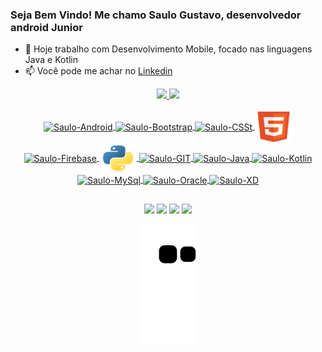 ### Seja Bem Vindo! Me chamo Saulo Gustavo, desenvolvedor android Junior


- 🔭 Hoje trabalho com Desenvolvimento Mobile, focado nas linguagens Java e Kotlin
- 📫  Você pode me achar no <a href="https://www.linkedin.com/in/saulo-gustavo-a79262191/">Linkedin</a>
<div align="center">
<a href="https://github.com/SauloGustavoDev">
  <img height="180em" src="https://github-readme-stats.vercel.app/api?username=SauloGustavoDev&show_icons=true&theme=chartreuse-dark&include_all_commits=true&count_private=true"/>
  <img height="180em" src="https://github-readme-stats.vercel.app/api/top-langs/?username=SauloGustavoDev&layout=compact&langs_count=7&theme=chartreuse-dark"/>

</div>
<div align="center">
<div style="display: inline_block"><br>
  <img align="center" alt="Saulo-Android" height="50" width="60" src="https://cdn.jsdelivr.net/gh/devicons/devicon/icons/android/android-plain-wordmark.svg">
  <img align="center" alt="Saulo-Bootstrap" height="50" width="60" src="https://cdn.jsdelivr.net/gh/devicons/devicon/icons/bootstrap/bootstrap-original.svg">
  <img align="center" alt="Saulo-CSSt" height="50" width="60" src="https://cdn.jsdelivr.net/gh/devicons/devicon/icons/css3/css3-original.svg">
  <img align="center" alt="Saulo-HTML" height="50" width="60" src="https://raw.githubusercontent.com/devicons/devicon/master/icons/html5/html5-original.svg">
  <img align="center" alt="Saulo-Firebase" height="50" width="60" src="https://cdn.jsdelivr.net/gh/devicons/devicon/icons/firebase/firebase-plain-wordmark.svg">
  <img align="center" alt="Saulo-Python" height="50" width="60" src="https://raw.githubusercontent.com/devicons/devicon/master/icons/python/python-original.svg">
  <img align="center" alt="Saulo-GIT" height="50" width="60" src="https://cdn.jsdelivr.net/gh/devicons/devicon/icons/git/git-original.svg"> 
  <img align="center" alt="Saulo-Java" height="50" width="60" src="https://cdn.jsdelivr.net/gh/devicons/devicon/icons/java/java-original.svg">
  <img align="center" alt="Saulo-Kotlin" height="50" width="60" src="https://cdn.jsdelivr.net/gh/devicons/devicon/icons/kotlin/kotlin-original.svg">
  <img align="center" alt="Saulo-MySql" height="50" width="60" src="https://cdn.jsdelivr.net/gh/devicons/devicon/icons/mysql/mysql-original.svg">
  <img align="center" alt="Saulo-Oracle" height="50" width="60" src="https://cdn.jsdelivr.net/gh/devicons/devicon/icons/oracle/oracle-original.svg">
  <img align="center" alt="Saulo-XD" height="50" width="60" src="https://cdn.jsdelivr.net/gh/devicons/devicon/icons/xd/xd-plain.svg">
</div>

##
<div align="center">
<div> 
  <a href="https://www.instagram.com/saulo.gst/" target="_blank"><img src="https://img.shields.io/badge/-Instagram-%23E4405F?style=for-the-badge&logo=instagram&logoColor=white" target="_blank"></a>
 	<a href="https://www.twitch.tv/saulo0100" target="_blank"><img src="https://img.shields.io/badge/Twitch-9146FF?style=for-the-badge&logo=twitch&logoColor=white" target="_blank"></a>
  <a href = "mailto:saulo0100@outlook.com"><img src="https://img.shields.io/badge/-Gmail-%23333?style=for-the-badge&logo=gmail&logoColor=white" target="_blank"></a>
  <a href="https://www.linkedin.com/in/saulo-gustavo-a79262191/" target="_blank"><img src="https://img.shields.io/badge/-LinkedIn-%230077B5?style=for-the-badge&logo=linkedin&logoColor=white" target="_blank"></a> 
  
  ![Snake animation](https://github.com/DanielsOfficial0102/DanielsOfficial0102/blob/output/github-contribution-grid-snake.svg)
</div>
